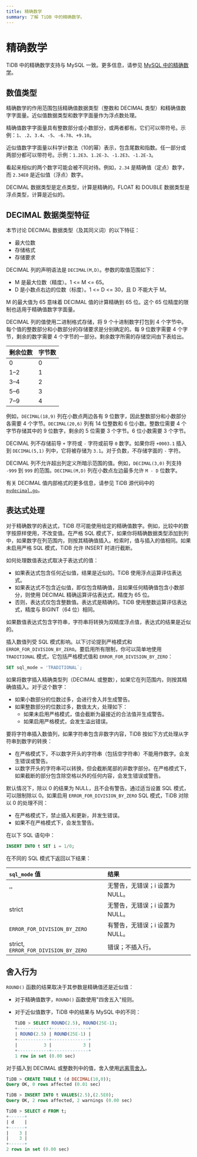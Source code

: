 ```yaml
---
title: 精确数学
summary: 了解 TiDB 中的精确数学。
---
```


# 精确数学

TiDB 中的精确数学支持与 MySQL 一致。更多信息，请参见 [MySQL 中的精确数学](https://dev.mysql.com/doc/refman/8.0/en/precision-math.html)。

## 数值类型

精确数学的作用范围包括精确值数据类型（整数和 DECIMAL 类型）和精确值数字字面量。近似值数据类型和数字字面量作为浮点数处理。

精确值数字字面量具有整数部分或小数部分，或两者都有。它们可以带符号。示例：`1`、`.2`、`3.4`、`-5`、`-6.78`、`+9.10`。

近似值数字字面量以科学计数法（10的幂）表示，包含尾数和指数。任一部分或两部分都可以带符号。示例：`1.2E3`、`1.2E-3`、`-1.2E3`、`-1.2E-3`。

看起来相似的两个数字可能会被不同对待。例如，`2.34` 是精确值（定点）数字，而 `2.34E0` 是近似值（浮点）数字。

DECIMAL 数据类型是定点类型，计算是精确的。FLOAT 和 DOUBLE 数据类型是浮点类型，计算是近似的。

## DECIMAL 数据类型特征

本节讨论 DECIMAL 数据类型（及其同义词）的以下特征：

- 最大位数
- 存储格式
- 存储要求

DECIMAL 列的声明语法是 `DECIMAL(M,D)`。参数的取值范围如下：

- M 是最大位数（精度）。1 <= M <= 65。
- D 是小数点右边的位数（标度）。1 <= D <= 30，且 D 不能大于 M。

M 的最大值为 65 意味着 DECIMAL 值的计算精确到 65 位。这个 65 位精度的限制也适用于精确值数字字面量。

DECIMAL 列的值使用二进制格式存储，将 9 个十进制数字打包到 4 个字节中。每个值的整数部分和小数部分的存储要求是分别确定的。每 9 位数字需要 4 个字节，剩余的数字需要 4 个字节的一部分。剩余数字所需的存储空间由下表给出。

| 剩余位数 | 字节数 |
| --- | --- |
| 0   | 0 |
| 1–2 | 1 |
| 3–4 | 2 |
| 5–6 | 3 |
| 7–9 | 4 |

例如，`DECIMAL(18,9)` 列在小数点两边各有 9 位数字，因此整数部分和小数部分各需要 4 个字节。`DECIMAL(20,6)` 列有 14 位整数和 6 位小数。整数位需要 4 个字节存储其中的 9 位数字，剩余的 5 位需要 3 个字节。6 位小数需要 3 个字节。

DECIMAL 列不存储前导 `+` 字符或 `-` 字符或前导 `0` 数字。如果你将 `+0003.1` 插入到 `DECIMAL(5,1)` 列中，它将被存储为 `3.1`。对于负数，不存储字面的 `-` 字符。

DECIMAL 列不允许超出列定义所暗示范围的值。例如，`DECIMAL(3,0)` 列支持 `-999` 到 `999` 的范围。`DECIMAL(M,D)` 列在小数点左边最多允许 `M - D` 位数字。

有关 DECIMAL 值内部格式的更多信息，请参见 TiDB 源代码中的 [`mydecimal.go`](https://github.com/pingcap/tidb/blob/release-8.1/pkg/types/mydecimal.go)。

## 表达式处理

对于精确数学的表达式，TiDB 尽可能使用给定的精确值数字。例如，比较中的数字按原样使用，不改变值。在严格 SQL 模式下，如果你将精确数据类型添加到列中，如果数字在列范围内，则按其精确值插入。检索时，值与插入的值相同。如果未启用严格 SQL 模式，TiDB 允许 INSERT 时进行截断。

如何处理数值表达式取决于表达式的值：

- 如果表达式包含任何近似值，结果是近似的。TiDB 使用浮点运算评估表达式。
- 如果表达式不包含近似值，即仅包含精确值，且如果任何精确值包含小数部分，则使用 DECIMAL 精确运算评估表达式，精度为 65 位。
- 否则，表达式仅包含整数值。表达式是精确的。TiDB 使用整数运算评估表达式，精度与 BIGINT（64 位）相同。

如果数值表达式包含字符串，字符串将转换为双精度浮点值，表达式的结果是近似的。

插入数值列受 SQL 模式影响。以下讨论提到严格模式和 `ERROR_FOR_DIVISION_BY_ZERO`。要启用所有限制，你可以简单地使用 `TRADITIONAL` 模式，它包括严格模式值和 `ERROR_FOR_DIVISION_BY_ZERO`：

```sql
SET sql_mode = 'TRADITIONAL`;
```

如果将数字插入精确类型列（DECIMAL 或整数），如果它在列范围内，则按其精确值插入。对于这个数字：

- 如果小数部分的位数过多，会进行舍入并生成警告。
- 如果整数部分的位数过多，数值太大，处理如下：
    - 如果未启用严格模式，值会截断为最接近的合法值并生成警告。
    - 如果启用严格模式，会发生溢出错误。

要将字符串插入数值列，如果字符串包含非数字内容，TiDB 按如下方式处理从字符串到数字的转换：

- 在严格模式下，不以数字开头的字符串（包括空字符串）不能用作数字。会发生错误或警告。
- 以数字开头的字符串可以转换，但会截断尾部的非数字部分。在严格模式下，如果截断的部分包含除空格以外的任何内容，会发生错误或警告。

默认情况下，除以 0 的结果为 NULL，且不会有警告。通过适当设置 SQL 模式，可以限制除以 0。如果启用 `ERROR_FOR_DIVISION_BY_ZERO` SQL 模式，TiDB 对除以 0 的处理不同：

- 在严格模式下，禁止插入和更新，并发生错误。
- 如果不在严格模式下，会发生警告。

在以下 SQL 语句中：

```sql
INSERT INTO t SET i = 1/0;
```

在不同的 SQL 模式下返回以下结果：

| `sql_mode` 值 | 结果 |
| :--- | :--- |
| '' | 无警告，无错误；i 设置为 NULL。|
| strict | 无警告，无错误；i 设置为 NULL。 |
| `ERROR_FOR_DIVISION_BY_ZERO` | 有警告，无错误；i 设置为 NULL。 |
| strict, `ERROR_FOR_DIVISION_BY_ZERO` | 错误；不插入行。 |

## 舍入行为

`ROUND()` 函数的结果取决于其参数是精确值还是近似值：

- 对于精确值数字，`ROUND()` 函数使用"四舍五入"规则。
- 对于近似值数字，TiDB 中的结果与 MySQL 中的不同：

    ```sql
    TiDB > SELECT ROUND(2.5), ROUND(25E-1);
    +------------+--------------+
    | ROUND(2.5) | ROUND(25E-1) |
    +------------+--------------+
    |          3 |            3 |
    +------------+--------------+
    1 row in set (0.00 sec)
    ```

对于插入到 DECIMAL 或整数列中的值，舍入使用[远离零舍入](https://en.wikipedia.org/wiki/Rounding#Round_half_away_from_zero)。

```sql
TiDB > CREATE TABLE t (d DECIMAL(10,0));
Query OK, 0 rows affected (0.01 sec)

TiDB > INSERT INTO t VALUES(2.5),(2.5E0);
Query OK, 2 rows affected, 2 warnings (0.00 sec)

TiDB > SELECT d FROM t;
+------+
| d    |
+------+
|    3 |
|    3 |
+------+
2 rows in set (0.00 sec)
```
